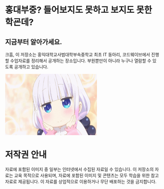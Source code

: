 # 홍대부중? 들어보지도 못하고 보지도 못한 학굔데?
## 지금부터 알아가세요.
크흠, 이 저장소는 홍익대학교사범대학부속중학교 최초 IT 동아리, 코드웨이브에서 진행 할 수업자료를 정리해서 공개하는 장소입니다.
부원뿐만이 아니라 누구나 열람할 수 있도록 공개하고 있습니다.
<p>
  <img src="https://github.com/MiruHeon/Normal-Project/blob/main/%EC%9E%AC%EB%B0%8C%EC%96%B4%EB%B3%B4%EC%9D%B4%EB%8A%94%EC%A7%A42.gif?raw=true" width="300" height="200">
</p>

# 저작권 안내
자료에 포함된 이미지 중 일부는 인터넷에서 수집된 자료일 수 있습니다.
이 저장소의 자료는 교육 목적으로 사용되며, 자료에 포함된 이미지 및 콘텐츠는 모두 학습을 위한 참고 자료로 제공됩니다.
이 자료를 상업적으로 이용하거나 무단 배포하는 것을 금지합니다.

